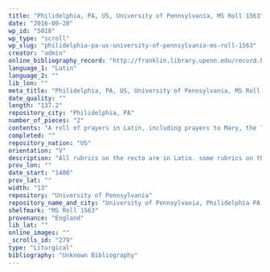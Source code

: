 ```yaml
---
title: "Philidelphia, PA, US, University of Pennsylvania, MS Roll 1563"
date: "2016-09-28"
wp_id: "5018"
wp_type: "scroll"
wp_slug: "philidelphia-pa-us-university-of-pennsylvania-ms-roll-1563"
creator: "admin"
online_bibliography_record: "http://franklin.library.upenn.edu/record.html?q=MS%20Roll%201563&rows=20&id=FRANKLIN_4771659&"
language_1: "Latin"
language_2: ""
lib_lon: ""
meta_title: "Philidelphia, PA, US, University of Pennsylvania, MS Roll 1563"
date_quality: ""
length: "137.2"
repository_city: "Philidelphia, PA"
number_of_pieces: "2"
contents: "A roll of prayers in Latin, including prayers to Mary, the Trinity, Jesus, and the name of Jesus, and several prayers to be said at the point in the Mass when the Eucharist is held up in view of the congregation."
completed: ""
repository_nation: "US"
orientation: "V"
description: "All rubrics on the recto are in Latin. some rubrics on the verso are in Middle English."
prov_lon: ""
date_start: "1400"
prov_lat: ""
width: "13"
repository: "University of Pennsylvania"
repository_name_and_city: "University of Pennsylvania, Philidelphia PA US"
shelfmark: "MS Roll 1563"
provenance: "England"
lib_lat: ""
online_images: ""
_scrolls_id: "279"
type: "Liturgical"
bibliography: "Unknown Bibliography"
---
```



